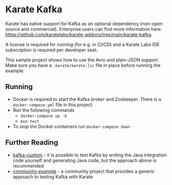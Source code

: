 # Karate Kafka

Karate has native support for Kafka as an optional dependency (non-open source and commercial). Enterprise users can find more information here: https://github.com/karatelabs/karate-addons/tree/main/karate-kafka. 

A license is required for running (for e.g. in CI/CD) and a Karate Labs IDE subscription is required per developer seat.

This sample project shows how to use the Avro and plain-JSON support. Make sure you have a `.karate/karate.lic` file in place before running the example.

## Running
* Docker is required to start the Kafka broker and Zookeeper. There is a `docker-compose.yml` file in this project.
* Run the following commands
  * `docker-compose up -d`
  * `mvn test`
* To stop the Docker containers run `docker-compose down`

## Further Reading
* [kafka-custom](../kafka-custom/README.md) - it is possible to test Kafka by writing the Java integration code yourself and generating Java code, but the approach above is recommended
* [community-example](https://github.com/Sdaas/karate-kafka) - a community project that provides a generic approach to testing Kafka with Karate
